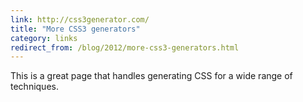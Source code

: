 ```yaml
---
link: http://css3generator.com/
title: "More CSS3 generators"
category: links
redirect_from: /blog/2012/more-css3-generators.html
---
```


This is a great page that handles generating CSS for a wide range of
techniques.
